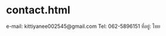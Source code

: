 # contact.html
<!DOCTYPE html>
<html lang="en" dir="ltr">
  <head>
    <meta charset="utf-8">
    <title>My Contact</title>
  </head>
  <body>
    e-mail: kittiyanee002545@gmail.com
    Tel: 062-5896151
    ที่อยู่: ไทย
  </body>
</html>
